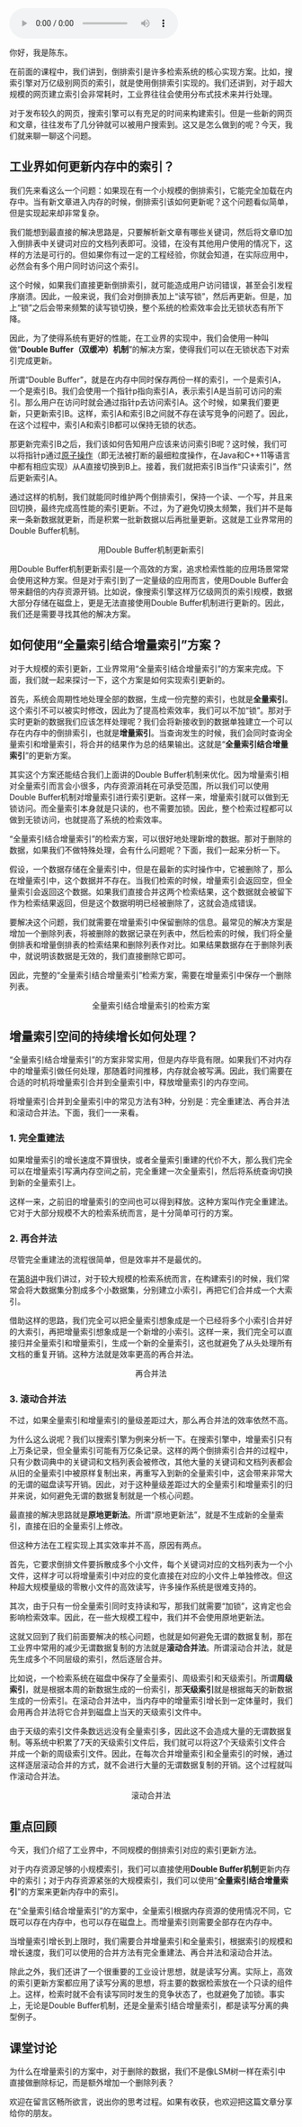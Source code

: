 <audio title="09 _ 索引更新：刚发布的文章就能被搜到，这是怎么做到的？" src="https://static001.geekbang.org/resource/audio/ec/b6/ec785da352de2086105e2c49dffef2b6.mp3" controls="controls"></audio> 
<p>你好，我是陈东。</p><p>在前面的课程中，我们讲到，倒排索引是许多检索系统的核心实现方案。比如，搜索引擎对万亿级别网页的索引，就是使用倒排索引实现的。我们还讲到，对于超大规模的网页建立索引会非常耗时，工业界往往会使用分布式技术来并行处理。</p><p>对于发布较久的网页，搜索引擎可以有充足的时间来构建索引。但是一些新的网页和文章，往往发布了几分钟就可以被用户搜索到。这又是怎么做到的呢？今天，我们就来聊一聊这个问题。</p><h2>工业界如何更新内存中的索引？</h2><p>我们先来看这么一个问题：如果现在有一个小规模的倒排索引，它能完全加载在内存中。当有新文章进入内存的时候，倒排索引该如何更新呢？这个问题看似简单，但是实现起来却非常复杂。</p><p>我们能想到最直接的解决思路是，只要解析新文章有哪些关键词，然后将文章ID加入倒排表中关键词对应的文档列表即可。没错，在没有其他用户使用的情况下，这样的方法是可行的。但如果你有过一定的工程经验，你就会知道，在实际应用中，必然会有多个用户同时访问这个索引。</p><p>这个时候，如果我们直接更新倒排索引，就可能造成用户访问错误，甚至会引发程序崩溃。因此，一般来说，我们会对倒排表加上“读写锁”，然后再更新。但是，加上“锁”之后会带来频繁的读写锁切换，整个系统的检索效率会比无锁状态有所下降。</p><!-- [[[read_end]]] --><p>因此，为了使得系统有更好的性能，在工业界的实现中，我们会使用一种叫做“<strong>Double Buffer（双缓冲）机制</strong>”的解决方案，使得我们可以在无锁状态下对索引完成更新。</p><p>所谓“Double Buffer”，就是在内存中同时保存两份一样的索引，一个是索引A，一个是索引B。我们会使用一个指针p指向索引A，表示索引A是当前可访问的索引。那么用户在访问时就会通过指针p去访问索引A。这个时候，如果我们要更新，只更新索引B。这样，索引A和索引B之间就不存在读写竞争的问题了。因此，在这个过程中，索引A和索引B都可以保持无锁的状态。</p><p>那更新完索引B之后，我们该如何告知用户应该来访问索引B呢？这时候，我们可以将指针p通过<a href="https://www.infoq.cn/article/atomic-operations-and-contention">原子操作</a>（即无法被打断的最细粒度操作，在Java和C++11等语言中都有相应实现）从A直接切换到B上。接着，我们就把索引B当作“只读索引”，然后更新索引A。</p><p>通过这样的机制，我们就能同时维护两个倒排索引，保持一个读、一个写，并且来回切换，最终完成高性能的索引更新。不过，为了避免切换太频繁，我们并不是每来一条新数据就更新，而是积累一批新数据以后再批量更新。这就是工业界常用的Double Buffer机制。<br>
<img src="https://static001.geekbang.org/resource/image/ff/f7/ff14e4247a2fc68bfe8f1b13c7d767f7.jpg" alt=""></p><center><span class="reference">用Double Buffer机制更新索引</span></center><p>用Double Buffer机制更新索引是一个高效的方案，追求检索性能的应用场景常常会使用这种方案。但是对于索引到了一定量级的应用而言，使用Double Buffer会带来翻倍的内存资源开销。比如说，像搜索引擎这样万亿级网页的索引规模，数据大部分存储在磁盘上，更是无法直接使用Double Buffer机制进行更新的。因此，我们还是需要寻找其他的解决方案。</p><h2>如何使用“全量索引结合增量索引”方案？</h2><p>对于大规模的索引更新，工业界常用“全量索引结合增量索引”的方案来完成。下面，我们就一起来探讨一下，这个方案是如何实现索引更新的。</p><p>首先，系统会周期性地处理全部的数据，生成一份完整的索引，也就是<strong>全量索引</strong>。这个索引不可以被实时修改，因此为了提高检索效率，我们可以不加“锁”。那对于实时更新的数据我们应该怎样处理呢？我们会将新接收到的数据单独建立一个可以存在内存中的倒排索引，也就是<strong>增量索引</strong>。当查询发生的时候，我们会同时查询全量索引和增量索引，将合并的结果作为总的结果输出。这就是“<strong>全量索引结合增量索引</strong>”的更新方案。</p><p>其实这个方案还能结合我们上面讲的Double Buffer机制来优化。因为增量索引相对全量索引而言会小很多，内存资源消耗在可承受范围，所以我们可以使用Double Buffer机制对增量索引进行索引更新。这样一来，增量索引就可以做到无锁访问。而全量索引本身就是只读的，也不需要加锁。因此，整个检索过程都可以做到无锁访问，也就提高了系统的检索效率。</p><p>“全量索引结合增量索引”的检索方案，可以很好地处理新增的数据。那对于删除的数据，如果我们不做特殊处理，会有什么问题呢？下面，我们一起来分析一下。</p><p>假设，一个数据存储在全量索引中，但是在最新的实时操作中，它被删除了，那么在增量索引中，这个数据并不存在。当我们检索的时候，增量索引会返回空，但全量索引会返回这个数据。如果我们直接合并这两个检索结果，这个数据就会被留下作为检索结果返回，但是这个数据明明已经被删除了，这就会造成错误。</p><p>要解决这个问题，我们就需要在增量索引中保留删除的信息。最常见的解决方案是增加一个删除列表，将被删除的数据记录在列表中，然后检索的时候，我们将全量倒排表和增量倒排表的检索结果和删除列表作对比。如果结果数据存在于删除列表中，就说明该数据是无效的，我们直接删除它即可。</p><p>因此，完整的“全量索引结合增量索引”检索方案，需要在增量索引中保存一个删除列表。<br>
<img src="https://static001.geekbang.org/resource/image/92/14/927bbd6cb53ceafc61384e0109d6a414.jpg" alt=""></p><center><span class="reference">全量索引结合增量索引的检索方案</span></center><h2>增量索引空间的持续增长如何处理？</h2><p>“全量索引结合增量索引”的方案非常实用，但是内存毕竟有限。如果我们不对内存中的增量索引做任何处理，那随着时间推移，内存就会被写满。因此，我们需要在合适的时机将增量索引合并到全量索引中，释放增量索引的内存空间。</p><p>将增量索引合并到全量索引中的常见方法有3种，分别是：完全重建法、再合并法和滚动合并法。下面，我们一一来看。</p><h3>1. 完全重建法</h3><p>如果增量索引的增长速度不算很快，或者全量索引重建的代价不大，那么我们完全可以在增量索引写满内存空间之前，完全重建一次全量索引，然后将系统查询切换到新的全量索引上。</p><p>这样一来，之前旧的增量索引的空间也可以得到释放。这种方案叫作完全重建法。它对于大部分规模不大的检索系统而言，是十分简单可行的方案。</p><h3>2. 再合并法</h3><p>尽管完全重建法的流程很简单，但是效率并不是最优的。</p><p>在<a href="https://time.geekbang.org/column/article/222810">第8讲</a>中我们讲过，对于较大规模的检索系统而言，在构建索引的时候，我们常常会将大数据集分割成多个小数据集，分别建立小索引，再把它们合并成一个大索引。</p><p>借助这样的思路，我们完全可以把全量索引想象成是一个已经将多个小索引合并好的大索引，再把增量索引想象成是一个新增的小索引。这样一来，我们完全可以直接归并全量索引和增量索引，生成一个新的全量索引，这也就避免了从头处理所有文档的重复开销。这种方法就是效率更高的再合并法。<br>
<img src="https://static001.geekbang.org/resource/image/db/1e/dbdff3486450a78abe1148cd43ba721e.jpg" alt=""></p><center><span class="reference">再合并法</span></center><h3>3. 滚动合并法</h3><p>不过，如果全量索引和增量索引的量级差距过大，那么再合并法的效率依然不高。</p><p>为什么这么说呢？我们以搜索引擎为例来分析一下。在搜索引擎中，增量索引只有上万条记录，但全量索引可能有万亿条记录。这样的两个倒排索引合并的过程中，只有少数词典中的关键词和文档列表会被修改，其他大量的关键词和文档列表都会从旧的全量索引中被原样复制出来，再重写入到新的全量索引中，这会带来非常大的无谓的磁盘读写开销。因此，对于这种量级差距过大的全量索引和增量索引的归并来说，如何避免无谓的数据复制就是一个核心问题。</p><p>最直接的解决思路就是<strong>原地更新法</strong>。所谓“原地更新法”，就是不生成新的全量索引，直接在旧的全量索引上修改。</p><p>但这种方法在工程实现上其实效率并不高，原因有两点。</p><p>首先，它要求倒排文件要拆散成多个小文件，每个关键词对应的文档列表为一个小文件，这样才可以将增量索引中对应的变化直接在对应的小文件上单独修改。但这种超大规模量级的零散小文件的高效读写，许多操作系统是很难支持的。</p><p>其次，由于只有一份全量索引同时支持读和写，那我们就需要“加锁”，这肯定也会影响检索效率。因此，在一些大规模工程中，我们并不会使用原地更新法。</p><p>这就又回到了我们前面要解决的核心问题，也就是如何避免无谓的数据复制，那在工业界中常用的减少无谓数据复制的方法就是<strong>滚动合并法</strong>。所谓滚动合并法，就是先生成多个不同层级的索引，然后逐层合并。</p><p>比如说，一个检索系统在磁盘中保存了全量索引、周级索引和天级索引。所谓<strong>周级索引</strong>，就是根据本周的新数据生成的一份索引，那<strong>天级索引</strong>就是根据每天的新数据生成的一份索引。在滚动合并法中，当内存中的增量索引增长到一定体量时，我们会用再合并法将它合并到磁盘上当天的天级索引文件中。</p><p>由于天级的索引文件条数远远没有全量索引多，因此这不会造成大量的无谓数据复制。等系统中积累了7天的天级索引文件后，我们就可以将这7个天级索引文件合并成一个新的周级索引文件。因此，在每次合并增量索引和全量索引的时候，通过这样逐层滚动合并的方式，就不会进行大量的无谓数据复制的开销。这个过程就叫作滚动合并法。<br>
<img src="https://static001.geekbang.org/resource/image/8e/36/8ef104a67bdeebaf57e16a895cf4d936.jpg" alt=""></p><center><span class="reference">滚动合并法</span></center><h2>重点回顾</h2><p>今天，我们介绍了工业界中，不同规模的倒排索引对应的索引更新方法。</p><p>对于内存资源足够的小规模索引，我们可以直接使用<strong>Double Buffer机制</strong>更新内存中的索引；对于内存资源紧张的大规模索引，我们可以使用“<strong>全量索引结合增量索引</strong>”的方案来更新内存中的索引。</p><p>在“全量索引结合增量索引”的方案中，全量索引根据内存资源的使用情况不同，它既可以存在内存中，也可以存在磁盘上。而增量索引则需要全部存在内存中。</p><p>当增量索引增长到上限时，我们需要合并增量索引和全量索引，根据索引的规模和增长速度，我们可以使用的合并方法有完全重建法、再合并法和滚动合并法。</p><p>除此之外，我们还讲了一个很重要的工业设计思想，就是读写分离。实际上，高效的索引更新方案都应用了读写分离的思想，将主要的数据检索放在一个只读的组件上。这样，检索时就不会有读写同时发生的竞争状态了，也就避免了加锁。事实上，无论是Double Buffer机制，还是全量索引结合增量索引，都是读写分离的典型例子。</p><h2>课堂讨论</h2><p>为什么在增量索引的方案中，对于删除的数据，我们不是像LSM树一样在索引中直接做删除标记，而是额外增加一个删除列表？</p><p>欢迎在留言区畅所欲言，说出你的思考过程。如果有收获，也欢迎把这篇文章分享给你的朋友。</p>